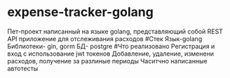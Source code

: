 # expense-tracker-golang
Пет-проект написанный на языке golang, представляющий собой REST API приложение для отслеживания расходов
#Стек
Язык-golang
Библиотеки- gin, gorm
БД- postgre
#Что реализовано
Регистрация и вход с использование jwt токенов
Добавление, удаление, изменени расходов, получение за разлиные периоды
Часитчно написанные автотесты
